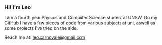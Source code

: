 ### Hi! I'm Leo

I am a fourth year Physics and Computer Science student at UNSW. 
On my GitHub I have a few pieces of code from various subjects at uni, aswell as some projects 
I've tried on the side. 

Reach me at: leo.carnovale@gmail.com

<!--
**LCarnovale/LCarnovale** is a ✨ _special_ ✨ repository because its `README.md` (this file) appears on your GitHub profile.

Here are some ideas to get you started:

- 🔭 I’m currently working on ...
- 🌱 I’m currently learning ...
- 👯 I’m looking to collaborate on ...
- 🤔 I’m looking for help with ...
- 💬 Ask me about ...
- 📫 How to reach me: ...
- 😄 Pronouns: ...
- ⚡ Fun fact: ...
-->

